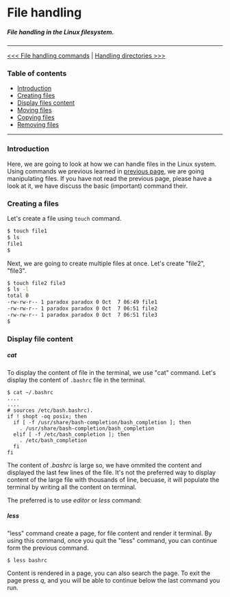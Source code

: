 # File handling

##### File handling in the Linux filesystem.

----------


[<<< File handling commands](101-commands.md) | [Handling directories >>>](103-handling-directories.md)


### Table of contents

- [Introduction](#introduction)
- [Creating files](#traversing-directories)
- [Display files content](#checking-you-current-location)
- [Moving files](#listing-files-and-directories)
- [Copying files](https://)
- [Removing files](https://)

----------


### Introduction 

Here, we are going to look at how we can handle files in the Linux system. Using commands we previous learned in [previous page](101-commands.md), we are going manipulating files. If you have not read the previous page, please have a look at it, we have discuss the basic (important) command their.

### Creating a files

Let's create a file using `touch` command.

```bash
$ touch file1
$ ls
file1
$ 
```

Next, we are going to create multiple files at once. Let's create "file2", "file3".

```bash
$ touch file2 file3
$ ls -l
total 0
-rw-rw-r-- 1 paradox paradox 0 Oct  7 06:49 file1
-rw-rw-r-- 1 paradox paradox 0 Oct  7 06:51 file2
-rw-rw-r-- 1 paradox paradox 0 Oct  7 06:51 file3
$ 
```

### Display file content

##### cat

To display the content of file in the terminal, we use "cat" command. Let's display the content of `.bashrc` file in the terminal.

```
$ cat ~/.bashrc
....
....
# sources /etc/bash.bashrc).
if ! shopt -oq posix; then
  if [ -f /usr/share/bash-completion/bash_completion ]; then
    . /usr/share/bash-completion/bash_completion
  elif [ -f /etc/bash_completion ]; then
    . /etc/bash_completion
  fi
fi

```

The content of *.bashrc*  is large so, we have ommited the content and displayed the last few lines of the file. It's not the preferred way to display content of the large file with thousands of line, becuase, it will populate the terminal by writing all the content on terminal.

The preferred is to use *editor* or *less* command:


##### less

"less" command create a page, for file content and render it terminal. By using this command, once you quit the "less" command, you can continue form the previous command.

```
$ less bashrc
```

Content is rendered in a page, you can also search the page. To exit the page press *q*, and you will be able to continue below the last command you run.